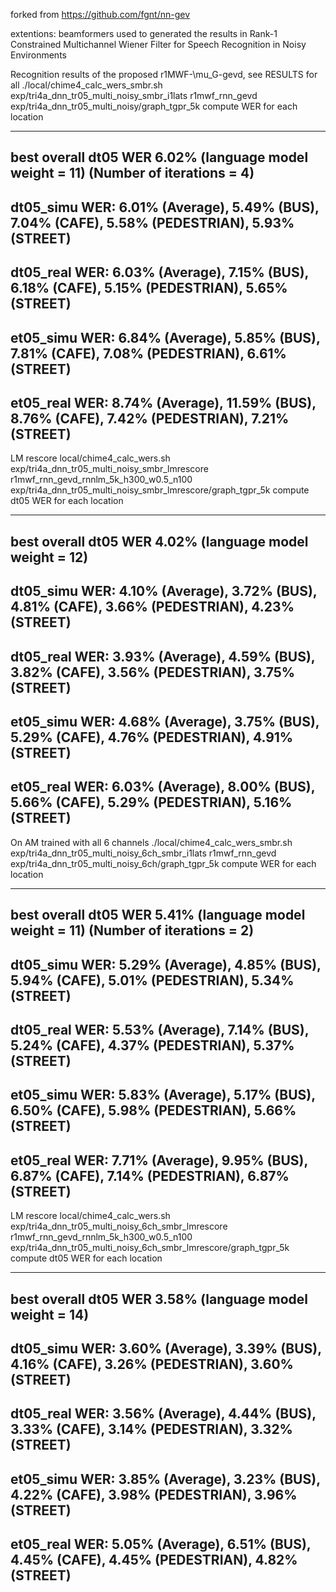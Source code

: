 forked from https://github.com/fgnt/nn-gev 

extentions: beamformers used to generated the results in Rank-1 Constrained Multichannel Wiener Filter for Speech Recognition in Noisy Environments

Recognition results of the proposed r1MWF-\mu_G-gevd, see RESULTS for all
./local/chime4_calc_wers_smbr.sh exp/tri4a_dnn_tr05_multi_noisy_smbr_i1lats r1mwf_rnn_gevd exp/tri4a_dnn_tr05_multi_noisy/graph_tgpr_5k
compute WER for each location

-------------------
best overall dt05 WER 6.02% (language model weight = 11)
 (Number of iterations = 4)
-------------------
dt05_simu WER: 6.01% (Average), 5.49% (BUS), 7.04% (CAFE), 5.58% (PEDESTRIAN), 5.93% (STREET)
-------------------
dt05_real WER: 6.03% (Average), 7.15% (BUS), 6.18% (CAFE), 5.15% (PEDESTRIAN), 5.65% (STREET)
-------------------
et05_simu WER: 6.84% (Average), 5.85% (BUS), 7.81% (CAFE), 7.08% (PEDESTRIAN), 6.61% (STREET)
-------------------
et05_real WER: 8.74% (Average), 11.59% (BUS), 8.76% (CAFE), 7.42% (PEDESTRIAN), 7.21% (STREET)
-------------------

LM rescore
local/chime4_calc_wers.sh exp/tri4a_dnn_tr05_multi_noisy_smbr_lmrescore r1mwf_rnn_gevd_rnnlm_5k_h300_w0.5_n100 exp/tri4a_dnn_tr05_multi_noisy_smbr_lmrescore/graph_tgpr_5k
compute dt05 WER for each location

-------------------
best overall dt05 WER 4.02% (language model weight = 12)
-------------------
dt05_simu WER: 4.10% (Average), 3.72% (BUS), 4.81% (CAFE), 3.66% (PEDESTRIAN), 4.23% (STREET)
-------------------
dt05_real WER: 3.93% (Average), 4.59% (BUS), 3.82% (CAFE), 3.56% (PEDESTRIAN), 3.75% (STREET)
-------------------
et05_simu WER: 4.68% (Average), 3.75% (BUS), 5.29% (CAFE), 4.76% (PEDESTRIAN), 4.91% (STREET)
-------------------
et05_real WER: 6.03% (Average), 8.00% (BUS), 5.66% (CAFE), 5.29% (PEDESTRIAN), 5.16% (STREET)
-------------------


On AM trained with all 6 channels
./local/chime4_calc_wers_smbr.sh exp/tri4a_dnn_tr05_multi_noisy_6ch_smbr_i1lats r1mwf_rnn_gevd exp/tri4a_dnn_tr05_multi_noisy_6ch/graph_tgpr_5k
compute WER for each location

-------------------
best overall dt05 WER 5.41% (language model weight = 11)
 (Number of iterations = 2)
-------------------
dt05_simu WER: 5.29% (Average), 4.85% (BUS), 5.94% (CAFE), 5.01% (PEDESTRIAN), 5.34% (STREET)
-------------------
dt05_real WER: 5.53% (Average), 7.14% (BUS), 5.24% (CAFE), 4.37% (PEDESTRIAN), 5.37% (STREET)
-------------------
et05_simu WER: 5.83% (Average), 5.17% (BUS), 6.50% (CAFE), 5.98% (PEDESTRIAN), 5.66% (STREET)
-------------------
et05_real WER: 7.71% (Average), 9.95% (BUS), 6.87% (CAFE), 7.14% (PEDESTRIAN), 6.87% (STREET)
-------------------

LM rescore
local/chime4_calc_wers.sh exp/tri4a_dnn_tr05_multi_noisy_6ch_smbr_lmrescore r1mwf_rnn_gevd_rnnlm_5k_h300_w0.5_n100 exp/tri4a_dnn_tr05_multi_noisy_6ch_smbr_lmrescore/graph_tgpr_5k
compute dt05 WER for each location

-------------------
best overall dt05 WER 3.58% (language model weight = 14)
-------------------
dt05_simu WER: 3.60% (Average), 3.39% (BUS), 4.16% (CAFE), 3.26% (PEDESTRIAN), 3.60% (STREET)
-------------------
dt05_real WER: 3.56% (Average), 4.44% (BUS), 3.33% (CAFE), 3.14% (PEDESTRIAN), 3.32% (STREET)
-------------------
et05_simu WER: 3.85% (Average), 3.23% (BUS), 4.22% (CAFE), 3.98% (PEDESTRIAN), 3.96% (STREET)
-------------------
et05_real WER: 5.05% (Average), 6.51% (BUS), 4.45% (CAFE), 4.45% (PEDESTRIAN), 4.82% (STREET)
-------------------
 
